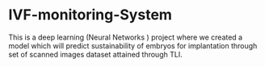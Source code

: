 # IVF-monitoring-System
This is a deep learning (Neural Networks ) project where we created a model which will predict sustainability of embryos for implantation through set of scanned images dataset attained through TLI.
